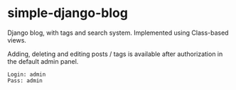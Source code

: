 # simple-django-blog
Django blog, with tags and search system. Implemented using Class-based views.

Adding, deleting and editing posts / tags is available after authorization in the default admin panel.

```
Login: admin
Pass: admin
```
